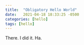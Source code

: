 ```yaml
---
title:  "Obligatory Hello World"
date:   2021-04-18 18:33:25 -0500
categories: [hello]
tags: [hello]
---
```


There. I did it. Ha.
